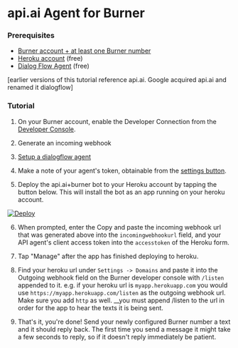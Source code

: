 # api.ai Agent for Burner

### Prerequisites

* [Burner account + at least one Burner number](https://www.burnerapp.com)
* [Heroku account](https://www.heroku.com) (free)
* [Dialog Flow Agent](http://dialogflow.com) (free)

[earlier versions of this tutorial reference api.ai. Google acquired api.ai and renamed it dialogflow]

### Tutorial

1) On your Burner account, enable the Developer Connection from the [Developer Console](https://app.burnerapp.com/developer).

2) Generate an incoming webhook

3) [Setup a dialogflow agent](https://dialogflow.com/docs/integrations/actions/setup)

4) Make a note of your agent's token, obtainable from the [settings button](https://dialogflow.com/docs/reference/agent#authentication).

5) Deploy the api.ai+burner bot to your Heroku account by tapping the button below. This will install the bot as an app running on your heroku account.

[![Deploy](https://www.herokucdn.com/deploy/button.svg)](https://heroku.com/deploy)

6) When prompted, enter the Copy and paste the incoming webhook url that was generated above into the `incomingwebhookurl` field, and your API agent's client access token into the `accesstoken` of the Heroku form.

7) Tap "Manage" after the app has finished deploying to heroku.

8) Find your heroku url under `Settings -> Domains` and paste it into the Outgoing webhook field on the Burner developer console with `/listen` appended to it. e.g. if your heroku url is `myapp.herokuapp.com` you would use `https://myapp.herokuapp.com/listen` as the outgoing webhook url. Make sure you add `http` as well. __you must append /listen to the url in order for the app to hear the texts it is being sent.

9) That's it, you're done! Send your newly configured Burner number a text and it should reply back. The first time you send a message it might take a few seconds to reply, so if it doesn't reply immediately be patient.
